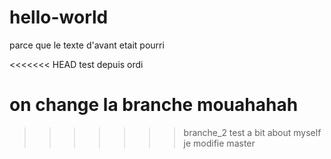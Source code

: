 # hello-world
parce que le texte d'avant etait pourri


<<<<<<< HEAD
test depuis ordi

on change la branche mouahahah
=======
>>>>>>> branche_2
test
a bit about myself
je modifie master
